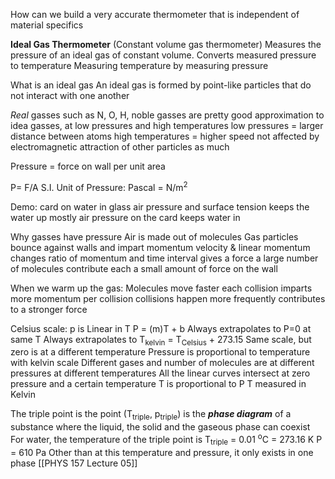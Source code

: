 How can we build a very accurate thermometer that is independent of material specifics

**Ideal Gas Thermometer** (Constant volume gas thermometer)
	Measures the pressure of an ideal gas of constant volume.
		Converts measured pressure to temperature
			Measuring temperature by measuring pressure

What is an ideal gas
An ideal gas is formed by point-like particles that do not interact with one another

*Real* gasses such as N, O, H, noble gasses are pretty good approximation to idea gasses, at low pressures and high temperatures
	low pressures = larger distance between atoms
	high temperatures = higher speed
		not affected by electromagnetic attraction of other particles as much
	

Pressure = force on wall per unit area

P= F/A
S.I. Unit of Pressure: Pascal = N/m<sup>2</sup>

Demo: 
	card on water in glass
	air pressure and surface tension keeps the water up
		mostly air pressure on the card keeps water in

Why gasses have pressure
	Air is made out of molecules
	Gas particles bounce against walls and impart momentum
		velocity & linear momentum changes
		ratio of momentum and time interval gives a force
		a large number of molecules contribute each a small amount of force on the wall

When we warm up the gas:
	Molecules move faster
		each collision imparts more momentum per collision
		collisions happen more frequently
		contributes to a stronger force

Celsius scale: p is Linear in T P = (m)T + b
Always extrapolates to P=0 at same T
	Always extrapolates to T<sub>kelvin</sub> = T<sub>Celsius</sub> + 273.15
		Same scale, but zero is at a different temperature
			Pressure is proportional to temperature with kelvin scale
	Different gases and number of molecules are at different pressures at different temperatures
	All the linear curves intersect at zero pressure and a certain temperature
T is proportional to P
T measured in Kelvin

The triple point is the point (T<sub>triple</sub>, p<sub>triple</sub>) is the ***phase diagram*** of a substance where the liquid, the solid and the gaseous phase can coexist
	For water, the temperature of the triple point is 
		T<sub>triple</sub> = 0.01 <sup>o</sup>C = 273.16 K
		P = 610 Pa
	Other than at this temperature and pressure, it only exists in one phase
[[PHYS 157 Lecture 05]]